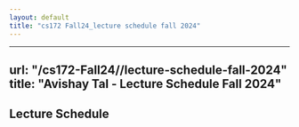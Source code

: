 ```yaml
---
layout: default
title: "cs172 Fall24_lecture schedule fall 2024"
---
```


---
url: "/cs172-Fall24//lecture-schedule-fall-2024"
title: "Avishay Tal - Lecture Schedule Fall 2024"
---

## Lecture Schedule
